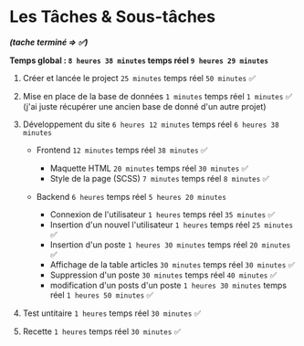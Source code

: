 # Les Tâches & Sous-tâches

**_(tache terminé => ✅)_**

**Temps global : `8 heures 38 minutes` temps réel `9 heures 29 minutes`**

1. Créer et lancée le project `25 minutes` temps réel `50 minutes` ✅

1. Mise en place de la base de données `1 minutes` temps réel `1 minutes` ✅ (j'ai juste récupérer une ancien base de donné d'un autre projet)

1. Développement du site `6 heures 12 minutes` temps réel `6 heures 38 minutes`

   - Frontend `12 minutes` temps réel `38 minutes` ✅

     - Maquette HTML `20 minutes` temps réel `30 minutes` ✅
     - Style de la page (SCSS) `7 minutes` temps réel `8 minutes` ✅

   - Backend `6 heures` temps réel `5 heures 20 minutes`
     - Connexion de l'utilisateur `1 heures` temps réel `35 minutes` ✅
     - Insertion d'un nouvel l'utilisateur `1 heures` temps réel `25 minutes` ✅
     - Insertion d'un poste `1 heures 30 minutes` temps réel `20 minutes` ✅
     - Affichage de la table articles `30 minutes` temps réel `30 minutes` ✅
     - Suppression d'un poste `30 minutes` temps réel `40 minutes` ✅
     - modification d'un posts d'un poste `1 heures 30 minutes` temps réel `1 heures 50 minutes` ✅

1. Test untitaire `1 heures` temps réel `30 minutes` ✅

1. Recette `1 heures` temps réel `30 minutes` ✅
